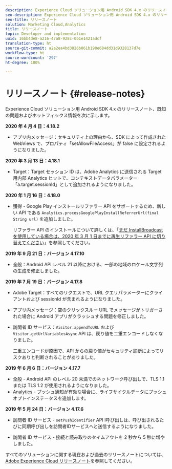 ```yaml
---
description: Experience Cloud ソリューション用 Android SDK 4.x のリリースノートと既知の問題です。
seo-description: Experience Cloud ソリューション用 Android SDK 4.x のリリースノートと既知の問題です。
seo-title: リリースノート
solution: Marketing Cloud,Analytics
title: リリースノート
topic: Developer and implementation
uuid: 16bb4de8-a216-47a8-928c-0b1e1421adcf
translation-type: ht
source-git-commit: a2a2ea4bd3826b061b198e684dd31d9328137d7e
workflow-type: ht
source-wordcount: '297'
ht-degree: 100%

---
```



# リリースノート {#release-notes}

Experience Cloud ソリューション用 Android SDK 4.x のリリースノート、既知の問題およびホットフィックス情報を次に示します。

**2020 年 4 月 4 日：4.18.2**

* アプリ内メッセージ：セキュリティ上の理由から、SDK によって作成された WebViews で、プロパティ「setAllowFileAccess」が false に設定されるようになりました。

**2020 年 3 月 13 日：4.18.1**

* Target：Target セッション ID は、Adobe Analytics に送信される Target 用内部 Analytics ヒットで、コンテキストデータパラメーター「a.target.sessionId」として追加されるようになりました。

**2020 年 1 月 16 日：4.18.0**

* 獲得 - Google Play インストールリファラー API をサポートするため、新しい API である `Analytics.processGooglePlayInstallReferrerUrl(final String url)` を追加しました。

   リファラー API のインストールについて詳しくは、「[まだ InstallBroadcast を使用している場合は、2020 年 3 月 1 日までに再生リファラー API に切り替えてください](https://android-developers.googleblog.com/2019/11/still-using-installbroadcast-switch-to.html)」を参照してください。

**2019 年 9 月 21 日：バージョン 4.17.10**

* 全般：Android API レベル 21 以降における、一部の地域のロケール文字列の生成を修正しました。

**2019 年 7 月 19 日：バージョン 4.17.8**

* Adobe Target：すべてのリクエストで、URL クエリパラメーターにクライアントおよび sessionId が含まれるようになりました。
* アプリ内メッセージ：空のクリックスルー URL でメッセージがトリガーされた場合に Android アプリがクラッシュする問題を修正しました。
* 訪問者 ID サービス：`Visitor.appendToURL` および `Visitor.getUrlVariablesAsync` API は、戻り値を二重エンコードしなくなりました。 

   二重エンコードが原因で、API からの戻り値がセキュリティ診断によってリスクありと判断されることがありました。

**2019 年 6 月 6 日：バージョン 4.17.7**

* 全般 - Android API のレベル 20 未満でのネットワーク呼び出しで、TLS 1.1 または TLS 1.2 が使用されるようになりました。
* Analytics - プッシュ通知が有効な場合に、ライフサイクルデータにプッシュオプトインステータスを追加します。

**2019 年 5 月 24 日：バージョン 4.17.6**

* 訪問者 ID サービス - 
   `setPushIdentifier` API I呼び出しは、呼び出されるたびに同期呼び出しを訪問者IDサービスへと送信するようになりました。

* 訪問者 ID サービス - 接続と読み取りのタイムアウトを 2 秒から 5 秒に増やしました。


すべてのソリューションに関する現在および過去のリリースノートについては、[Adobe Experience Cloud リリースノート](hhttps://docs.adobe.com/content/help/en/release-notes/experience-cloud/current.html)を参照してください。
